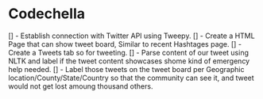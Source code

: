 # Codechella
[] - Establish connection with Twitter API using Tweepy.
[] - Create a HTML Page that can show tweet board, Similar to recent Hashtages page.
[] - Create a Tweets tab so for tweeting. 
[] - Parse content of our tweet using NLTK and label if the tweet content showcases shome kind of emergency help needed. 
[] - Label those tweets on the tweet board per Geographic location/County/State/Country so that the community can see it, and tweet would not get lost amoung            thousand others.
